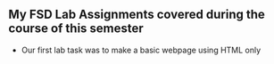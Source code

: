## My FSD Lab Assignments covered during the course of this semester 
- Our first lab task was to make a basic webpage using HTML only
